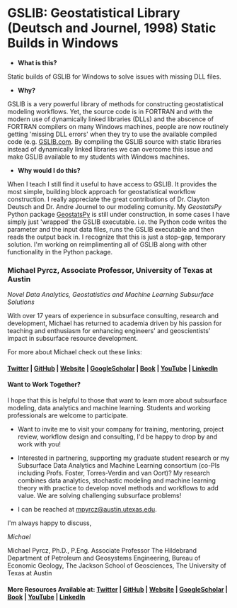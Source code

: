 # GSLIB: Geostatistical Library (Deutsch and Journel, 1998) Static Builds in Windows

* __What is this?__ 

Static builds of GSLIB for Windows to solve issues with missing DLL files. 

* __Why?__ 

GSLIB is a very powerful library of methods for constructing geostatistical modeling workflows.  Yet, the source code is in FORTRAN and with the modern use of dynamically linked libraries (DLLs) and the abscence of FORTRAN compilers on many Windows machines, people are now routinely getting 'missing DLL errors' when they try to use the available compiled code (e.g. [GSLIB.com](http://www.statios.com/software/gslib90.exe). By compiling the GSLIB source with static libraries instead of dynamically linked libraries we can overcome this issue and make GSLIB available to my students with Windows machines.

* __Why would I do this?__ 

When I teach I still find it useful to have access to GSLIB.  It provides the most simple, building block approach for geostatistical workflow construction.  I really appreciate the great contributions of Dr. Clayton Deutsch and Dr. Andre Journel to our modeling comunity.  My *GeostatsPy* Python package [GeostatsPy](https://github.com/GeostatsGuy/GeostatsPy) is still under construction, in some cases I have simply just 'wrapped' the GSLIB executable.  i.e. the Python code writes the parameter and the input data files, runs the GSLIB executable and then reads the output back in.  I recognize that this is just a stop-gap, temporary solution.  I'm working on reimplimenting all of GSLIB along with other functionality in the Python package. 

### Michael Pyrcz, Associate Professor, University of Texas at Austin 
*Novel Data Analytics, Geostatistics and Machine Learning Subsurface Solutions*

With over 17 years of experience in subsurface consulting, research and development, Michael has returned to academia driven by his passion for teaching and enthusiasm for enhancing engineers' and geoscientists' impact in subsurface resource development. 

For more about Michael check out these links:

#### [Twitter](https://twitter.com/geostatsguy) | [GitHub](https://github.com/GeostatsGuy) | [Website](http://michaelpyrcz.com) | [GoogleScholar](https://scholar.google.com/citations?user=QVZ20eQAAAAJ&hl=en&oi=ao) | [Book](https://www.amazon.com/Geostatistical-Reservoir-Modeling-Michael-Pyrcz/dp/0199731446) | [YouTube](https://www.youtube.com/channel/UCLqEr-xV-ceHdXXXrTId5ig)  | [LinkedIn](https://www.linkedin.com/in/michael-pyrcz-61a648a1)

#### Want to Work Together?

I hope that this is helpful to those that want to learn more about subsurface modeling, data analytics and machine learning. Students and working professionals are welcome to participate.

* Want to invite me to visit your company for training, mentoring, project review, workflow design and consulting, I'd be happy to drop by and work with you! 

* Interested in partnering, supporting my graduate student research or my Subsurface Data Analytics and Machine Learning consortium (co-PIs including Profs. Foster, Torres-Verdin and van Oort)? My research combines data analytics, stochastic modeling and machine learning theory with practice to develop novel methods and workflows to add value. We are solving challenging subsurface problems!

* I can be reached at mpyrcz@austin.utexas.edu.

I'm always happy to discuss,

*Michael*

Michael Pyrcz, Ph.D., P.Eng. Associate Professor The Hildebrand Department of Petroleum and Geosystems Engineering, Bureau of Economic Geology, The Jackson School of Geosciences, The University of Texas at Austin

#### More Resources Available at: [Twitter](https://twitter.com/geostatsguy) | [GitHub](https://github.com/GeostatsGuy) | [Website](http://michaelpyrcz.com) | [GoogleScholar](https://scholar.google.com/citations?user=QVZ20eQAAAAJ&hl=en&oi=ao) | [Book](https://www.amazon.com/Geostatistical-Reservoir-Modeling-Michael-Pyrcz/dp/0199731446) | [YouTube](https://www.youtube.com/channel/UCLqEr-xV-ceHdXXXrTId5ig)  | [LinkedIn](https://www.linkedin.com/in/michael-pyrcz-61a648a1)
